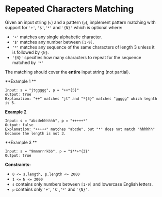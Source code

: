 Repeated Characters Matching
===



Given an input string (`s`) and a pattern (`p`), implement pattern matching with support for `'+'`, `'$'`,`'*'` and `'{N}'` which is optional where:

- `'+'` matches any single alphabetic character.
- `'$'` matches any number between `[1-9]`.
- `'*'` matches any sequence of the same characters of length 3 unless it is followed by `{N}`.
- `'{N}'` specifies how many characters to repeat for the sequence matched by `'*'`

The matching should cover the **entire** input string (not partial).



**Example 1 **

```
Input: s = "jtggggg", p = "++*{5}"
output: true
Explanation: "++" matches "jt" and "*{5}" matches "ggggg" which legnth is 5.
```

**Example 2**

```
Input: s = "abcdehhhhhh", p = "+++++*"
Output: false
Explanation: "+++++" matches "abcde", but "*" does not match "hhhhhh" because the length is not 3.
```

**Example 3 **

```
Input: s = "9mmmrrrkbb", p = "$**+*{2}"
Output: true
```



**Constraints:**

- `0 <= s.length, p.length <= 2000`
- `1 <= N <= 2000`
- `s` contains only numbers between `[1-9]` and lowercase English letters.
- `p` contains only `'+'`, `'$'`,`'*'` and `'{N}'`.